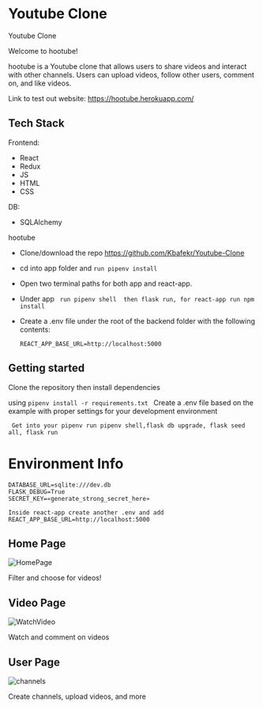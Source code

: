 # Youtube Clone
 Youtube Clone

Welcome to hootube!

hootube is a Youtube clone that allows users to share videos and interact with other channels. Users can upload videos, follow other users, comment on, and like videos.

Link to test out website: https://hootube.herokuapp.com/

## Tech Stack
 Frontend:
* React
* Redux
* JS
* HTML
* CSS

DB:
* SQLAlchemy



hootube
* Clone/download the repo https://github.com/Kbafekr/Youtube-Clone

* cd into app folder and ``` run pipenv install ```

* Open two terminal paths for both app and react-app.
* Under app ``` run pipenv shell  then flask run, for react-app run npm install```
* Create a .env file under the root of the backend folder with the following contents:

  ``` REACT_APP_BASE_URL=http://localhost:5000 ```


## Getting started
Clone the repository then install dependencies

using ```pipenv install -r requirements.txt ```
Create a .env file based on the example with proper settings for your development environment


 ``` Get into your pipenv run pipenv shell,flask db upgrade, flask seed all, flask run```



# Environment Info
```
DATABASE_URL=sqlite:///dev.db
FLASK_DEBUG=True
SECRET_KEY=«generate_strong_secret_here»
```

```
Inside react-app create another .env and add     REACT_APP_BASE_URL=http://localhost:5000

```
## Home Page

![HomePage](https://user-images.githubusercontent.com/98255418/199998141-378c6113-cf1b-4f40-8660-b3af831a9a0c.png)

Filter and choose for videos!


## Video Page

![WatchVideo](https://user-images.githubusercontent.com/98255418/199998374-db3d38d8-a6a5-4061-98ab-6070ce11f475.png)

Watch and comment on videos

## User Page

![channels](https://user-images.githubusercontent.com/98255418/199998412-f0a9ddfe-d03c-4d5f-8b67-ed8239023dfc.png)

Create channels, upload videos, and more
